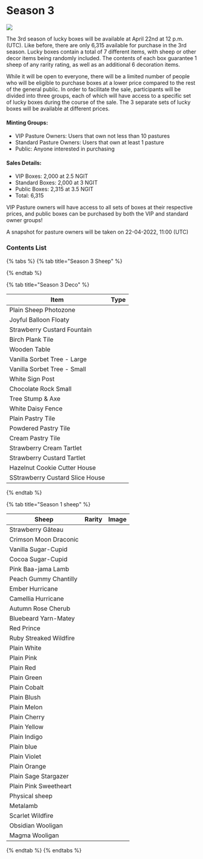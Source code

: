 # Season 3

![](<../../.gitbook/assets/season3 lucky box.png>)

The 3rd season of lucky boxes will be available at April 22nd at 12 p.m. (UTC). Like before, there are only 6,315 available for purchase in the 3rd season. Lucky boxes contain a total of 7 different items, with sheep or other decor items being randomly included. The contents of each box guarantee 1 sheep of any rarity rating, as well as an additional 6 decoration items.

While it will be open to everyone, there will be a limited number of people who will be eligible to purchase boxes at a lower price compared to the rest of the general public. In order to facilitate the sale, participants will be divided into three groups, each of which will have access to a specific set of lucky boxes during the course of the sale. The 3 separate sets of lucky boxes will be available at different prices.

#### **Minting Groups:**

* VIP Pasture Owners: Users that own not less than 10 pastures
* Standard Pasture Owners: Users that own at least 1 pasture
* Public: Anyone interested in purchasing

#### **Sales Details:**

* VIP Boxes: 2,000 at 2.5 NGIT
* Standard Boxes: 2,000 at 3 NGIT
* Public Boxes: 2,315 at 3.5 NGIT
* Total: 6,315

VIP Pasture owners will have access to all sets of boxes at their respective prices, and public boxes can be purchased by both the VIP and standard owner groups!

A snapshot for pasture owners will be taken on 22-04-2022, 11:00 (UTC)



### Contents List

{% tabs %}
{% tab title="Season 3 Sheep" %}

{% endtab %}

{% tab title="Season 3 Deco" %}


<table><thead><tr><th>Item</th><th data-type="select">Type</th></tr></thead><tbody><tr><td>Plain Sheep Photozone</td><td></td></tr><tr><td>Joyful Balloon Floaty</td><td></td></tr><tr><td>Strawberry Custard Fountain</td><td></td></tr><tr><td>Birch Plank Tile</td><td></td></tr><tr><td>Wooden Table</td><td></td></tr><tr><td>Vanilla Sorbet Tree - Large</td><td></td></tr><tr><td>Vanilla Sorbet Tree - Small</td><td></td></tr><tr><td>White Sign Post</td><td></td></tr><tr><td>Chocolate Rock Small</td><td></td></tr><tr><td>Tree Stump &#x26; Axe</td><td></td></tr><tr><td>White Daisy Fence</td><td></td></tr><tr><td>Plain Pastry Tile</td><td></td></tr><tr><td>Powdered Pastry Tile</td><td></td></tr><tr><td>Cream Pastry Tile</td><td></td></tr><tr><td>Strawberry Cream Tartlet</td><td></td></tr><tr><td>Strawberry Custard Tartlet</td><td></td></tr><tr><td>Hazelnut Cookie Cutter House</td><td></td></tr><tr><td>SStrawberry Custard Slice House</td><td></td></tr></tbody></table>
{% endtab %}

{% tab title="Season 1 sheep" %}
<table><thead><tr><th>Sheep</th><th data-type="select">Rarity</th><th align="center">Image</th></tr></thead><tbody><tr><td>Strawberry Gâteau</td><td></td><td align="center"><img src="../../.gitbook/assets/image (12).png" alt=""></td></tr><tr><td>Crimson Moon Draconic</td><td></td><td align="center"><img src="../../.gitbook/assets/image (60).png" alt=""></td></tr><tr><td>Vanilla Sugar-Cupid</td><td></td><td align="center"><img src="../../.gitbook/assets/image (57).png" alt="" data-size="original"></td></tr><tr><td>Cocoa Sugar-Cupid</td><td></td><td align="center"><img src="../../.gitbook/assets/image (78).png" alt=""></td></tr><tr><td>Pink Baa-jama Lamb</td><td></td><td align="center"><img src="../../.gitbook/assets/image (59).png" alt=""></td></tr><tr><td>Peach Gummy Chantilly</td><td></td><td align="center"><img src="../../.gitbook/assets/image (91).png" alt=""></td></tr><tr><td>Ember Hurricane</td><td></td><td align="center"><img src="../../.gitbook/assets/image (41).png" alt=""></td></tr><tr><td>Camellia Hurricane</td><td></td><td align="center"><img src="../../.gitbook/assets/image (30).png" alt=""></td></tr><tr><td>Autumn Rose Cherub</td><td></td><td align="center"><img src="../../.gitbook/assets/image (36).png" alt=""></td></tr><tr><td>Bluebeard Yarn-Matey</td><td></td><td align="center"><img src="../../.gitbook/assets/image (76).png" alt=""></td></tr><tr><td>Red Prince</td><td></td><td align="center"><img src="../../.gitbook/assets/image (25).png" alt=""></td></tr><tr><td>Ruby Streaked Wildfire</td><td></td><td align="center"><img src="../../.gitbook/assets/image (71).png" alt=""></td></tr><tr><td>Plain White</td><td></td><td align="center"><img src="../../.gitbook/assets/image (53).png" alt=""></td></tr><tr><td>Plain Pink</td><td></td><td align="center"><img src="../../.gitbook/assets/image (42).png" alt=""></td></tr><tr><td>Plain Red</td><td></td><td align="center"><img src="../../.gitbook/assets/image (47).png" alt=""></td></tr><tr><td>Plain Green</td><td></td><td align="center"><img src="../../.gitbook/assets/image (124).png" alt=""></td></tr><tr><td>Plain Cobalt</td><td></td><td align="center"><img src="../../.gitbook/assets/image (50).png" alt=""></td></tr><tr><td>Plain Blush</td><td></td><td align="center"><img src="../../.gitbook/assets/image (103).png" alt=""></td></tr><tr><td>Plain Melon</td><td></td><td align="center"><img src="../../.gitbook/assets/image (69).png" alt=""></td></tr><tr><td>Plain Cherry</td><td></td><td align="center"><img src="../../.gitbook/assets/image (105).png" alt=""></td></tr><tr><td>Plain Yellow</td><td></td><td align="center"><img src="../../.gitbook/assets/image (66).png" alt=""></td></tr><tr><td>Plain Indigo</td><td></td><td align="center"><img src="../../.gitbook/assets/image (95).png" alt=""></td></tr><tr><td>Plain blue</td><td></td><td align="center"><img src="../../.gitbook/assets/image (126).png" alt=""></td></tr><tr><td>Plain Violet</td><td></td><td align="center"><img src="../../.gitbook/assets/image (16).png" alt=""></td></tr><tr><td>Plain Orange</td><td></td><td align="center"><img src="../../.gitbook/assets/image (14).png" alt=""></td></tr><tr><td>Plain Sage Stargazer</td><td></td><td align="center"><img src="../../.gitbook/assets/image (89).png" alt=""></td></tr><tr><td>Plain Pink Sweetheart</td><td></td><td align="center"><img src="../../.gitbook/assets/image (81).png" alt=""></td></tr><tr><td>Physical sheep</td><td></td><td align="center"><img src="../../.gitbook/assets/image (23).png" alt=""></td></tr><tr><td>Metalamb</td><td></td><td align="center"><img src="../../.gitbook/assets/image (74).png" alt=""></td></tr><tr><td>Scarlet Wildfire</td><td></td><td align="center"><img src="../../.gitbook/assets/image (67).png" alt=""></td></tr><tr><td>Obsidian Wooligan</td><td></td><td align="center"><img src="../../.gitbook/assets/image (131).png" alt=""></td></tr><tr><td>Magma Wooligan</td><td></td><td align="center"><img src="../../.gitbook/assets/image (45).png" alt=""></td></tr></tbody></table>
{% endtab %}
{% endtabs %}

